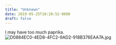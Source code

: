```yaml
---
title: "Unknown"
date: 2019-05-25T10:20:52-0600
draft: false
---
```


I may have too much paprika. ![D0884EC0-4ED8-4FC2-9AD2-918B376EAA7A.jpg](http://ianwhitney.micro.blog/uploads/2019/04d52fc286.jpg)
